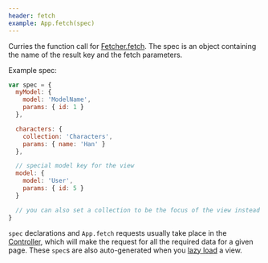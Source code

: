 ```yaml
---
header: fetch
example: App.fetch(spec)
---
```


Curries the function call for [Fetcher.fetch](/fetcher#fetch).  The spec is an object containing the name of the result key and the fetch parameters.

Example spec:

```js
var spec = {
  myModel: {
    model: 'ModelName',
    params: { id: 1 }
  },

  characters: {
    collection: 'Characters',
    params: { name: 'Han' }
  },

  // special model key for the view
  model: {
    model: 'User',
    params: { id: 5 }
  }

  // you can also set a collection to be the focus of the view instead of a model
}
```

`spec` declarations and `App.fetch` requests usually take place in the [Controller](/controller), which will make the request for all the required data for a given page.  These `spec`s are also auto-generated when you [lazy load](/view#fetchLazy) a view.
